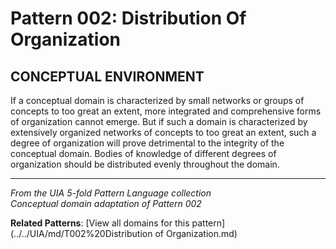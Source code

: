 # Pattern 002: Distribution Of Organization

## CONCEPTUAL ENVIRONMENT

If a conceptual domain is characterized by small networks or groups of concepts to too great an extent, more integrated and comprehensive forms of organization cannot emerge. But if such a domain is characterized by extensively organized networks of concepts to too great an extent, such a degree of organization will prove detrimental to the integrity of the conceptual domain. Bodies of knowledge of different degrees of organization should be distributed evenly throughout the domain.

---

*From the UIA 5-fold Pattern Language collection*  
*Conceptual domain adaptation of Pattern 002*

**Related Patterns**: [View all domains for this pattern](../../UIA/md/T002%20Distribution of Organization.md)
